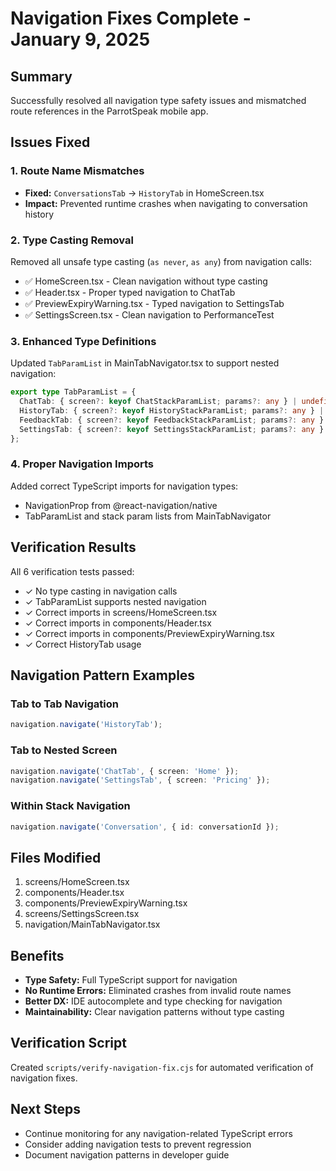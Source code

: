 # Navigation Fixes Complete - January 9, 2025

## Summary
Successfully resolved all navigation type safety issues and mismatched route references in the ParrotSpeak mobile app.

## Issues Fixed

### 1. Route Name Mismatches
- **Fixed:** `ConversationsTab` → `HistoryTab` in HomeScreen.tsx
- **Impact:** Prevented runtime crashes when navigating to conversation history

### 2. Type Casting Removal
Removed all unsafe type casting (`as never`, `as any`) from navigation calls:
- ✅ HomeScreen.tsx - Clean navigation without type casting
- ✅ Header.tsx - Proper typed navigation to ChatTab
- ✅ PreviewExpiryWarning.tsx - Typed navigation to SettingsTab
- ✅ SettingsScreen.tsx - Clean navigation to PerformanceTest

### 3. Enhanced Type Definitions
Updated `TabParamList` in MainTabNavigator.tsx to support nested navigation:
```typescript
export type TabParamList = {
  ChatTab: { screen?: keyof ChatStackParamList; params?: any } | undefined;
  HistoryTab: { screen?: keyof HistoryStackParamList; params?: any } | undefined;
  FeedbackTab: { screen?: keyof FeedbackStackParamList; params?: any } | undefined;
  SettingsTab: { screen?: keyof SettingsStackParamList; params?: any } | undefined;
};
```

### 4. Proper Navigation Imports
Added correct TypeScript imports for navigation types:
- NavigationProp from @react-navigation/native
- TabParamList and stack param lists from MainTabNavigator

## Verification Results
All 6 verification tests passed:
- ✓ No type casting in navigation calls
- ✓ TabParamList supports nested navigation
- ✓ Correct imports in screens/HomeScreen.tsx
- ✓ Correct imports in components/Header.tsx
- ✓ Correct imports in components/PreviewExpiryWarning.tsx
- ✓ Correct HistoryTab usage

## Navigation Pattern Examples

### Tab to Tab Navigation
```typescript
navigation.navigate('HistoryTab');
```

### Tab to Nested Screen
```typescript
navigation.navigate('ChatTab', { screen: 'Home' });
navigation.navigate('SettingsTab', { screen: 'Pricing' });
```

### Within Stack Navigation
```typescript
navigation.navigate('Conversation', { id: conversationId });
```

## Files Modified
1. screens/HomeScreen.tsx
2. components/Header.tsx
3. components/PreviewExpiryWarning.tsx
4. screens/SettingsScreen.tsx
5. navigation/MainTabNavigator.tsx

## Benefits
- **Type Safety:** Full TypeScript support for navigation
- **No Runtime Errors:** Eliminated crashes from invalid route names
- **Better DX:** IDE autocomplete and type checking for navigation
- **Maintainability:** Clear navigation patterns without type casting

## Verification Script
Created `scripts/verify-navigation-fix.cjs` for automated verification of navigation fixes.

## Next Steps
- Continue monitoring for any navigation-related TypeScript errors
- Consider adding navigation tests to prevent regression
- Document navigation patterns in developer guide